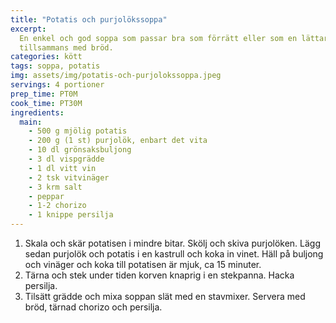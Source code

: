 ```yaml
---
title: "Potatis och purjolökssoppa"
excerpt:
  En enkel och god soppa som passar bra som förrätt eller som en lättare lunch
  tillsammans med bröd.
categories: kött
tags: soppa, potatis
img: assets/img/potatis-och-purjolokssoppa.jpeg
servings: 4 portioner
prep_time: PT0M
cook_time: PT30M
ingredients:
  main:
    - 500 g mjölig potatis
    - 200 g (1 st) purjolök, enbart det vita
    - 10 dl grönsaksbuljong
    - 3 dl vispgrädde
    - 1 dl vitt vin
    - 2 tsk vitvinäger
    - 3 krm salt
    - peppar
    - 1-2 chorizo
    - 1 knippe persilja
---
```


1. Skala och skär potatisen i mindre bitar. Skölj och skiva purjolöken. Lägg
   sedan purjolök och potatis i en kastrull och koka in vinet. Häll på buljong
   och vinäger och koka till potatisen är mjuk, ca 15 minuter.
2. Tärna och stek under tiden korven knaprig i en stekpanna. Hacka persilja.
3. Tilsätt grädde och mixa soppan slät med en stavmixer. Servera med bröd,
   tärnad chorizo och persilja.
